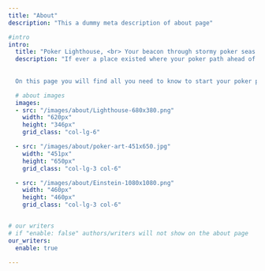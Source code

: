 ```yaml
---
title: "About"
description: "This a dummy meta description of about page"

#intro
intro:
  title: "Poker Lighthouse, <br> Your beacon through stormy poker seas."
  description: "If ever a place existed where your poker path ahead of you could become clear, this site is definitely the place. It’s your chance to find your way through the darkness of a poker beginners journey.
  
  
  On this page you will find all you need to know to start your poker path the right way. From how to train your intuition, how to play your cards righ and why you NOT should rely on luck in the game of poker. You will also find helping recourses like the <b>LEGAL</b>, free to use «Poker Bot» and the 3-Step, downloadable «Beginner Guide». "

  # about images
  images:
  - src: "/images/about/Lighthouse-680x380.png"
    width: "620px"
    height: "346px"
    grid_class: "col-lg-6"

  - src: "/images/about/poker-art-451x650.jpg"
    width: "451px"
    height: "650px"
    grid_class: "col-lg-3 col-6"

  - src: "/images/about/Einstein-1080x1080.png"
    width: "460px"
    height: "460px"
    grid_class: "col-lg-3 col-6"


# our writers
# if "enable: false" authors/writers will not show on the about page
our_writers:
  enable: true
 
---
```

